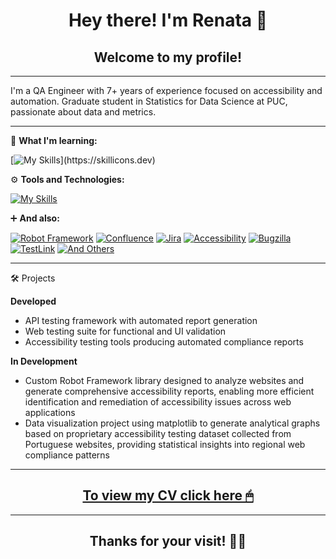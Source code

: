 <h1 align="center">Hey there! I'm Renata 🖖</h1>


<h2 align="center">Welcome to my profile!</h1>

---

I'm a QA Engineer with 7+ years of experience focused on accessibility and automation.
Graduate student in Statistics for Data Science at PUC, passionate about data and metrics.

---

🚀 **What I'm learning:**

[![My Skills](https://skillicons.dev/icons?i=py,js,)](https://skillicons.dev)


⚙️ **Tools and Technologies:**

[![My Skills](https://skillicons.dev/icons?i=cypress,azure,flutter,git,github,gitlab,gherkin,jenkins,kafka,mysql,postman,pycharm)](https://skillicons.dev)


➕ **And also:**

[![Robot Framework](https://img.shields.io/badge/Robot%20Framework-0052CC?style=for-the-badge&logo=robotframework&logoColor=white)](https://robotframework.org/) 
[![Confluence](https://img.shields.io/badge/Confluence-172B4D?style=for-the-badge&logo=confluence&logoColor=white)](https://www.atlassian.com/software/confluence) 
[![Jira](https://img.shields.io/badge/Jira-0052CC?style=for-the-badge&logo=jira&logoColor=white)](https://www.atlassian.com/software/jira) 
[![Accessibility](https://img.shields.io/badge/Accessibility-FF6F61?style=for-the-badge&logo=universal-access&logoColor=white)](https://www.w3.org/TR/WCAG21/) 
[![Bugzilla](https://img.shields.io/badge/Bugzilla-FF6600?style=for-the-badge)](https://www.bugzilla.org/) 
[![TestLink](https://img.shields.io/badge/TestLink-007ACC?style=for-the-badge)](https://testlink.org/) 
[![And Others](https://img.shields.io/badge/And%20Others-6e5494?style=for-the-badge)](https://gist.github.com/renatasodre/e4934de71619d95fb26096993513e240)

---

🛠️ Projects

**Developed**
- API testing framework with automated report generation
- Web testing suite for functional and UI validation
- Accessibility testing tools producing automated compliance reports

**In Development**
- Custom Robot Framework library designed to analyze websites and generate comprehensive accessibility reports, enabling more efficient identification and remediation of accessibility issues across web applications
- Data visualization project using matplotlib to generate analytical graphs based on proprietary accessibility testing dataset collected from Portuguese websites, providing statistical insights into regional web compliance patterns

---

<h2 align="center"><a href="https://gist.github.com/renatasodre/e4934de71619d95fb26096993513e240" target="_blank">To view my CV click here 🖱</a></h2>

---

<h2 align="center">Thanks for your visit! 👋🏻</h2>








